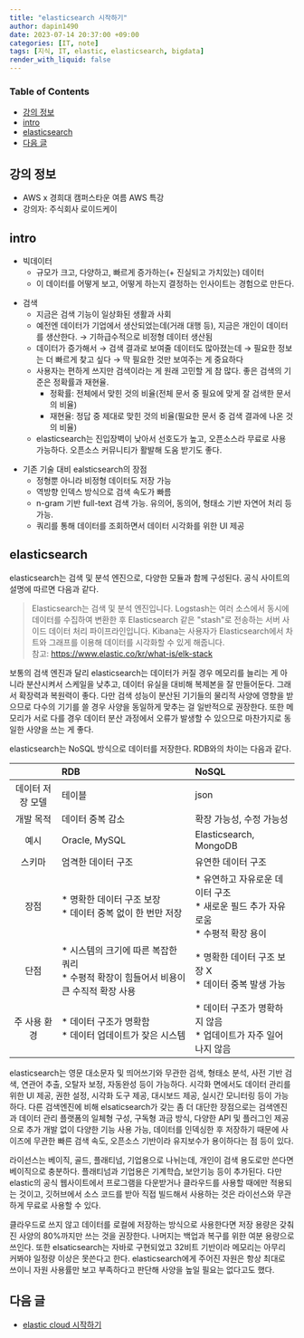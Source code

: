 ```yaml
---
title: "elasticsearch 시작하기"
author: dapin1490
date: 2023-07-14 20:37:00 +09:00
categories: [IT, note]
tags: [지식, IT, elastic, elasticsearch, bigdata]
render_with_liquid: false
---
```


### Table of Contents
- [강의 정보](#강의-정보)
- [intro](#intro)
- [elasticsearch](#elasticsearch)
- [다음 글](#다음-글)

## 강의 정보
* AWS x 경희대 캠퍼스타운 여름 AWS 특강
* 강의자: 주식회사 로이드케이

## intro
* 빅데이터
    * 규모가 크고, 다양하고, 빠르게 증가하는(+ 진실되고 가치있는) 데이터
    * 이 데이터를 어떻게 보고, 어떻게 하는지 결정하는 인사이트는 경험으로 만든다.

<!-- -->

* 검색
    * 지금은 검색 기능이 일상화된 생활과 사회
    * 예전엔 데이터가 기업에서 생산되었는데(거래 대행 등), 지금은 개인이 데이터를 생산한다. → 기하급수적으로 비정형 데이터 생산됨
    * 데이터가 증가해서 → 검색 결과로 보여줄 데이터도 많아졌는데 → 필요한 정보는 더 빠르게 찾고 싶다 → 딱 필요한 것만 보여주는 게 중요하다
    * 사용자는 편하게 쓰지만 검색이라는 게 원래 고민할 게 참 많다. 좋은 검색의 기준은 정확률과 재현율.
        * 정확률: 전체에서 맞힌 것의 비율(전체 문서 중 필요에 맞게 잘 검색한 문서의 비율)
        * 재현율: 정답 중 제대로 맞힌 것의 비율(필요한 문서 중 검색 결과에 나온 것의 비율)
    * elasticsearch는 진입장벽이 낮아서 선호도가 높고, 오픈소스라 무료로 사용 가능하다. 오픈소스 커뮤니티가 활발해 도움 받기도 좋다.

<!-- -->

* 기존 기술 대비 ealsticsearch의 장점
    * 정형뿐 아니라 비정형 데이터도 저장 가능
    * 역방향 인덱스 방식으로 검색 속도가 빠름
    * n-gram 기반 full-text 검색 가능. 유의어, 동의어, 형태소 기반 자연어 처리 등 가능.
    * 쿼리를 통해 데이터를 조회하면서 데이터 시각화를 위한 UI 제공

## elasticsearch
elasticsearch는 검색 및 분석 엔진으로, 다양한 모듈과 함께 구성된다. 공식 사이트의 설명에 따르면 다음과 같다.

> Elasticsearch는 검색 및 분석 엔진입니다. Logstash는 여러 소스에서 동시에 데이터를 수집하여 변환한 후 Elasticsearch 같은 "stash"로 전송하는 서버 사이드 데이터 처리 파이프라인입니다. Kibana는 사용자가 Elasticsearch에서 차트와 그래프를 이용해 데이터를 시각화할 수 있게 해줍니다.  
> 참고: https://www.elastic.co/kr/what-is/elk-stack

보통의 검색 엔진과 달리 elasticsearch는 데이터가 커질 경우 메모리를 늘리는 게 아니라 분산시켜서 스케일을 낮추고, 데이터 유실을 대비해 복제본을 잘 만들어둔다. 그래서 확장력과 복원력이 좋다. 다만 검색 성능이 분산된 기기들의 물리적 사양에 영향을 받으므로 다수의 기기를 쓸 경우 사양을 동일하게 맞추는 걸 일반적으로 권장한다. 또한 메모리가 서로 다를 경우 데이터 분산 과정에서 오류가 발생할 수 있으므로 마찬가지로 동일한 사양을 쓰는 게 좋다.

elasticsearch는 NoSQL 방식으로 데이터를 저장한다. RDB와의 차이는 다음과 같다.

| | RDB | NoSQL |
| :-: | :-- | :-- |
| 데이터 저장 모델 | 테이블 | json |
| 개발 목적 | 데이터 중복 감소 | 확장 가능성, 수정 가능성 |
| 예시 | Oracle, MySQL | Elasticsearch, MongoDB |
| 스키마 | 엄격한 데이터 구조 | 유연한 데이터 구조 |
| 장점 | * 명확한 데이터 구조 보장 <br/> * 데이터 중복 없이 한 번만 저장 | * 유연하고 자유로운 데이터 구조 <br/> * 새로운 필드 추가 자유로움 <br/> * 수평적 확장 용이 |
| 단점 | * 시스템의 크기에 따른 복잡한 쿼리 <br/> * 수평적 확장이 힘들어서 비용이 큰 수직적 확장 사용 | * 명확한 데이터 구조 보장 X <br/> * 데이터 중복 발생 가능 |
| 주 사용 환경 | * 데이터 구조가 명확함 <br/> * 데이터 업데이트가 잦은 시스템 | * 데이터 구조가 명확하지 않음 <br/> * 업데이트가 자주 일어나지 않음 |

elasticsearch는 영문 대소문자 및 띄어쓰기와 무관한 검색, 형태소 분석, 사전 기반 검색, 연관어 추출, 오탈자 보정, 자동완성 등이 가능하다. 시각화 면에서도 데이터 관리를 위한 UI 제공, 권한 설정, 시각화 도구 제공, 대시보드 제공, 실시간 모니터링 등이 가능하다. 다른 검색엔진에 비해 elsaticsearch가 갖는 좀 더 대단한 장점으로는 검색엔진과 데이터 관리 플랫폼의 일체형 구성, 구독형 과금 방식, 다양한 API 및 플러그인 제공으로 추가 개발 없이 다양한 기능 사용 가능, 데이터를 인덱싱한 후 저장하기 때문에 사이즈에 무관한 빠른 검색 속도, 오픈소스 기반이라 유지보수가 용이하다는 점 등이 있다.

라이선스는 베이직, 골드, 플래티넘, 기업용으로 나뉘는데, 개인이 검색 용도로만 쓴다면 베이직으로 충분하다. 플래티넘과 기업용은 기계학습, 보안기능 등이 추가된다. 다만 elastic의 공식 웹사이트에서 프로그램을 다운받거나 클라우드를 사용할 때에만 적용되는 것이고, 깃허브에서 소스 코드를 받아 직접 빌드해서 사용하는 것은 라이선스와 무관하게 무료로 사용할 수 있다.

클라우드로 쓰지 않고 데이터를 로컬에 저장하는 방식으로 사용한다면 저장 용량은 갖춰진 사양의 80%까지만 쓰는 것을 권장한다. 나머지는 백업과 복구를 위한 여분 용량으로 쓰인다. 또한 elsaticsearch는 자바로 구현되었고 32비트 기반이라 메모리는 아무리 커봐야 일정량 이상은 못쓴다고 한다. elasticsearch에게 주어진 자원은 항상 최대로 쓰이니 자원 사용률만 보고 부족하다고 판단해 사양을 높일 필요는 없다고도 했다.

## 다음 글
* [elastic cloud 시작하기](https://dapin1490.github.io/satinbower/posts/elastic-cloud-starter/)